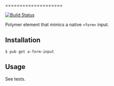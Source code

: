 <a-form-input>
====================

[![Build Status](https://drone.io/github.com/eee-c/a-form-input-dart/status.png)](https://drone.io/github.com/eee-c/a-form-input-dart/latest)

Polymer element that mimics a native `<form>` input.

Installation
------------

```
$ pub get a-form-input
```

Usage
-----

See tests.
